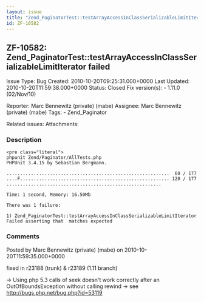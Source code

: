 ```yaml
---
layout: issue
title: "Zend_PaginatorTest::testArrayAccessInClassSerializableLimitIterator failed"
id: ZF-10582
---
```


ZF-10582: Zend\_PaginatorTest::testArrayAccessInClassSerializableLimitIterator failed
-------------------------------------------------------------------------------------

 Issue Type: Bug Created: 2010-10-20T09:25:31.000+0000 Last Updated: 2010-10-20T11:59:38.000+0000 Status: Closed Fix version(s): - 1.11.0 (02/Nov/10)
 
 Reporter:  Marc Bennewitz (private) (mabe)  Assignee:  Marc Bennewitz (private) (mabe)  Tags: - Zend\_Paginator
 
 Related issues: 
 Attachments: 
### Description

 
    <pre class="literal">
    phpunit Zend/Paginator/AllTests.php
    PHPUnit 3.4.15 by Sebastian Bergmann.
    
    ............................................................  60 / 177
    ....F....................................................... 120 / 177
    .........................................................
    
    Time: 1 second, Memory: 16.50Mb
    
    There was 1 failure:
    
    1) Zend_PaginatorTest::testArrayAccessInClassSerializableLimitIterator
    Failed asserting that  matches expected 

 

 

### Comments

Posted by Marc Bennewitz (private) (mabe) on 2010-10-20T11:59:35.000+0000

fixed in r23188 (trunk) & r23189 (1.11 branch)

-> Using php 5.3 calls of seek doesn't work correctly after an OutOfBoundsException without calling rewind -> see <http://bugs.php.net/bug.php?id=53119>

 

 